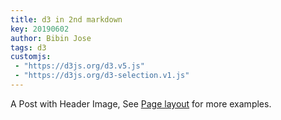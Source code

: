 ```yaml
---
title: d3 in 2nd markdown
key: 20190602
author: Bibin Jose
tags: d3
customjs:
 - "https://d3js.org/d3.v5.js"
 - "https://d3js.org/d3-selection.v1.js"
---
```


A Post with Header Image, See [Page layout](https://tianqi.name/jekyll-TeXt-theme/samples.html#page-layout) for more examples.

<script>
  // const d3 = require('d3');
  var margin = {top: 20, right: 20, bottom: 70, left: 40},
      width = 600 - margin.left - margin.right,
      height = 300 - margin.top - margin.bottom;

  // Parse the date / time
  var	parseDate = d3.time.format("%Y-%m").parse;

  var x = d3.scale.ordinal().rangeRoundBands([0, width], .05);

  var y = d3.scale.linear().range([height, 0]);

  var xAxis = d3.svg.axis()
      .scale(x)
      .orient("bottom")
      .tickFormat(d3.time.format("%Y-%m"));

  var yAxis = d3.svg.axis()
      .scale(y)
      .orient("left")
      .ticks(10);

  var svg = d3.select("body").append("svg")
      .attr("width", width + margin.left + margin.right)
      .attr("height", height + margin.top + margin.bottom)
    .append("g")
      .attr("transform", 
            "translate(" + margin.left + "," + margin.top + ")");

  d3.csv("/assets/2019-06-01-d3/data.csv", function(error, data) {

      data.forEach(function(d) {
          d.date = parseDate(d.date);
          d.value = +d.value;
      });
    
    x.domain(data.map(function(d) { return d.date; }));
    y.domain([0, d3.max(data, function(d) { return d.value; })]);

    svg.append("g")
        .attr("class", "x axis")
        .attr("transform", "translate(0," + height + ")")
        .call(xAxis)
      .selectAll("text")
        .style("text-anchor", "end")
        .attr("dx", "-.8em")
        .attr("dy", "-.55em")
        .attr("transform", "rotate(-90)" );

    svg.append("g")
        .attr("class", "y axis")
        .call(yAxis)
      .append("text")
        .attr("transform", "rotate(-90)")
        .attr("y", 6)
        .attr("dy", ".71em")
        .style("text-anchor", "end")
        .text("Value ($)");

    svg.selectAll("bar")
        .data(data)
      .enter().append("rect")
        .style("fill", "steelblue")
        .attr("x", function(d) { return x(d.date); })
        .attr("width", x.rangeBand())
        .attr("y", function(d) { return y(d.value); })
        .attr("height", function(d) { return height - y(d.value); });

  });

</script>

